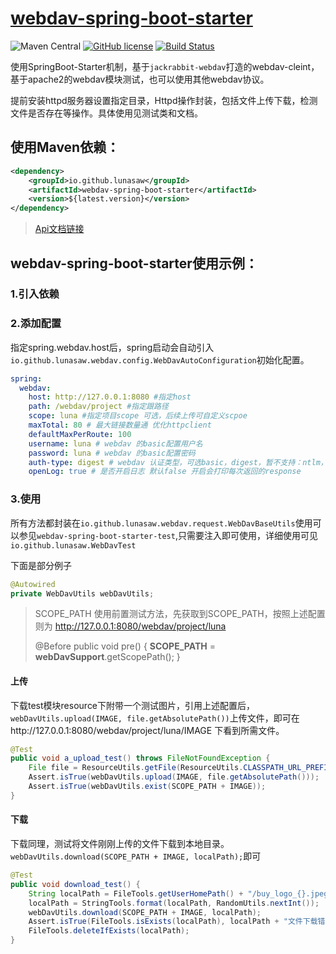# **[webdav-spring-boot-starter](https://github.com/lunasaw/webdav-spring-boot-starter)**

![Maven Central](https://img.shields.io/maven-central/v/io.github.lunasaw/webdav-spring-boot-starter)
[![GitHub license](https://img.shields.io/badge/MIT_License-blue.svg)](https://raw.githubusercontent.com/lunasaw/webdav-spring-boot-starter/master/LICENSE.txt)
[![Build Status](https://github.com/lunasaw/webdav-spring-boot-starter/actions/workflows/maven-publish.yml/badge.svg?branch=master)](https://github.com/lunasaw/webdav-spring-boot-starter/actions)

使用SpringBoot-Starter机制，基于`jackrabbit-webdav`打造的webdav-cleint，基于apache2的webdav模块测试，也可以使用其他webdav协议。

提前安装httpd服务器设置指定目录，Httpd操作封装，包括文件上传下载，检测文件是否存在等操作。具体使用见测试类和文档。

## 使用Maven依赖：

```xml
<dependency>
    <groupId>io.github.lunasaw</groupId>
    <artifactId>webdav-spring-boot-starter</artifactId>
    <version>${latest.version}</version>
</dependency>
```

> [Api文档链接](https://lunasaw.github.io/webdav-spring-boot-starter/docs/)

## webdav-spring-boot-starter使用示例：

### 1.引入依赖

### 2.添加配置

指定spring.webdav.host后，spring启动会自动引入`io.github.lunasaw.webdav.config.WebDavAutoConfiguration`初始化配置。

```yml
spring:
  webdav:
    host: http://127.0.0.1:8080 #指定host
    path: /webdav/project #指定跟路径
    scope: luna #指定项目scope 可选，后续上传可自定义scpoe
    maxTotal: 80 # 最大链接数量通 优化httpclient
    defaultMaxPerRoute: 100
    username: luna # webdav 的basic配置用户名
    password: luna # webdav 的basic配置密码
    auth-type: digest # webdav 认证类型，可选basic，digest，暂不支持：ntlm，kerberos，spnego，negotiate
    openLog: true # 是否开启日志 默认false 开启会打印每次返回的response
```

### 3.使用

所有方法都封装在`io.github.lunasaw.webdav.request.WebDavBaseUtils`使用可以参见`webdav-spring-boot-starter-test`,只需要注入即可使用，详细使用可见`io.github.lunasaw.WebDavTest`

下面是部分例子


```java
@Autowired
private WebDavUtils webDavUtils;
```

> SCOPE_PATH 使用前置测试方法，先获取到SCOPE_PATH，按照上述配置则为 http://127.0.0.1:8080/webdav/project/luna
>
>  @Before
> public void pre() {
>     **SCOPE_PATH** = **webDavSupport**.getScopePath();
> }

#### 上传

下载test模块resource下附带一个测试图片，引用上述配置后，`webDavUtils.upload(IMAGE, file.getAbsolutePath())`上传文件，即可在http://127.0.0.1:8080/webdav/project/luna/IMAGE 下看到所需文件。

```java
@Test
public void a_upload_test() throws FileNotFoundException {
    File file = ResourceUtils.getFile(ResourceUtils.CLASSPATH_URL_PREFIX + IMAGE);
    Assert.isTrue(webDavUtils.upload(IMAGE, file.getAbsolutePath()));
    Assert.isTrue(webDavUtils.exist(SCOPE_PATH + IMAGE));
}
```

#### 下载

下载同理，测试将文件刚刚上传的文件下载到本地目录。`webDavUtils.download(SCOPE_PATH + IMAGE, localPath);`即可

```java
@Test
public void download_test() {
    String localPath = FileTools.getUserHomePath() + "/buy_logo_{}.jpeg";
    localPath = StringTools.format(localPath, RandomUtils.nextInt());
    webDavUtils.download(SCOPE_PATH + IMAGE, localPath);
    Assert.isTrue(FileTools.isExists(localPath), localPath + "文件下载错误");
    FileTools.deleteIfExists(localPath);
}
```

